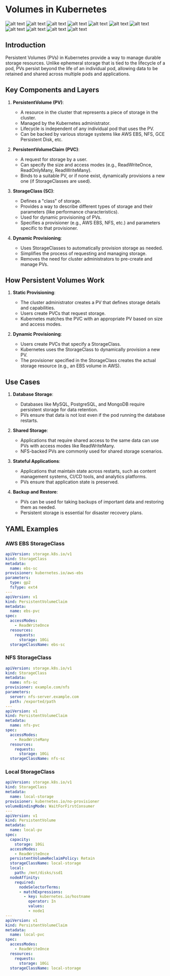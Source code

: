 # Volumes in Kubernetes

![alt text](../images/storage-req.png)
![alt text](../images/pv-1.png)
![alt text](../images/pv-2.png)
![alt text](../images/pv-3.png)
![alt text](../images/loca-vs-remote-volume.png)
![alt text](../images/pvc.png)
![alt text](../images/local-volumes-1.png)
![alt text](../images/local-volumes-2.png)
![alt text](../images/local-volumes-3.png)
![alt text](../images/sc-1.png)
![alt text](../images/sc-2.png)

## Introduction

Persistent Volumes (PVs) in Kubernetes provide a way to manage durable storage resources. Unlike ephemeral storage that is tied to the lifecycle of a pod, PVs persist beyond the life of an individual pod, allowing data to be retained and shared across multiple pods and applications.

## Key Components and Layers

1. **PersistentVolume (PV)**:
   - A resource in the cluster that represents a piece of storage in the cluster.
   - Managed by the Kubernetes administrator.
   - Lifecycle is independent of any individual pod that uses the PV.
   - Can be backed by various storage systems like AWS EBS, NFS, GCE Persistent Disk, etc.

2. **PersistentVolumeClaim (PVC)**:
   - A request for storage by a user.
   - Can specify the size and access modes (e.g., ReadWriteOnce, ReadOnlyMany, ReadWriteMany).
   - Binds to a suitable PV, or if none exist, dynamically provisions a new one (if StorageClasses are used).

3. **StorageClass (SC)**:
   - Defines a "class" of storage.
   - Provides a way to describe different types of storage and their parameters (like performance characteristics).
   - Used for dynamic provisioning of PVs.
   - Specifies a provisioner (e.g., AWS EBS, NFS, etc.) and parameters specific to that provisioner.

4. **Dynamic Provisioning**:
   - Uses StorageClasses to automatically provision storage as needed.
   - Simplifies the process of requesting and managing storage.
   - Removes the need for cluster administrators to pre-create and manage PVs.

## How Persistent Volumes Work

1. **Static Provisioning**:
   - The cluster administrator creates a PV that defines storage details and capabilities.
   - Users create PVCs that request storage.
   - Kubernetes matches the PVC with an appropriate PV based on size and access modes.

2. **Dynamic Provisioning**:
   - Users create PVCs that specify a StorageClass.
   - Kubernetes uses the StorageClass to dynamically provision a new PV.
   - The provisioner specified in the StorageClass creates the actual storage resource (e.g., an EBS volume in AWS).

## Use Cases

1. **Database Storage**:
   - Databases like MySQL, PostgreSQL, and MongoDB require persistent storage for data retention.
   - PVs ensure that data is not lost even if the pod running the database restarts.

2. **Shared Storage**:
   - Applications that require shared access to the same data can use PVs with access modes like ReadWriteMany.
   - NFS-backed PVs are commonly used for shared storage scenarios.

3. **Stateful Applications**:
   - Applications that maintain state across restarts, such as content management systems, CI/CD tools, and analytics platforms.
   - PVs ensure that application state is preserved.

4. **Backup and Restore**:
   - PVs can be used for taking backups of important data and restoring them as needed.
   - Persistent storage is essential for disaster recovery plans.

## YAML Examples

### AWS EBS StorageClass

```yaml
apiVersion: storage.k8s.io/v1
kind: StorageClass
metadata:
  name: ebs-sc
provisioner: kubernetes.io/aws-ebs
parameters:
  type: gp2
  fsType: ext4
---
apiVersion: v1
kind: PersistentVolumeClaim
metadata:
  name: ebs-pvc
spec:
  accessModes:
    - ReadWriteOnce
  resources:
    requests:
      storage: 10Gi
  storageClassName: ebs-sc
```

### NFS StorageClass

```yaml
apiVersion: storage.k8s.io/v1
kind: StorageClass
metadata:
  name: nfs-sc
provisioner: example.com/nfs
parameters:
  server: nfs-server.example.com
  path: /exported/path
---
apiVersion: v1
kind: PersistentVolumeClaim
metadata:
  name: nfs-pvc
spec:
  accessModes:
    - ReadWriteMany
  resources:
    requests:
      storage: 10Gi
  storageClassName: nfs-sc
```

### Local StorageClass

```yaml
apiVersion: storage.k8s.io/v1
kind: StorageClass
metadata:
  name: local-storage
provisioner: kubernetes.io/no-provisioner
volumeBindingMode: WaitForFirstConsumer
---
apiVersion: v1
kind: PersistentVolume
metadata:
  name: local-pv
spec:
  capacity:
    storage: 10Gi
  accessModes:
    - ReadWriteOnce
  persistentVolumeReclaimPolicy: Retain
  storageClassName: local-storage
  local:
    path: /mnt/disks/ssd1
  nodeAffinity:
    required:
      nodeSelectorTerms:
      - matchExpressions:
        - key: kubernetes.io/hostname
          operator: In
          values:
          - node1
---
apiVersion: v1
kind: PersistentVolumeClaim
metadata:
  name: local-pvc
spec:
  accessModes:
    - ReadWriteOnce
  resources:
    requests:
      storage: 10Gi
  storageClassName: local-storage
```
